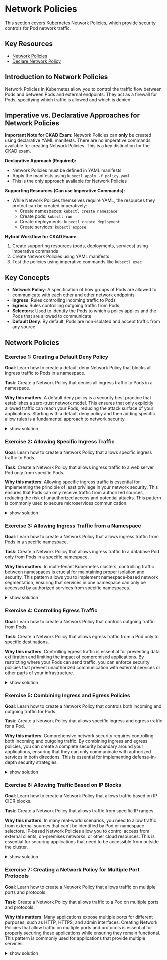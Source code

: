 # Network Policies

This section covers Kubernetes Network Policies, which provide security controls for Pod network traffic.

## Key Resources

- [Network Policies](https://kubernetes.io/docs/concepts/services-networking/network-policies/)
- [Declare Network Policy](https://kubernetes.io/docs/tasks/administer-cluster/declare-network-policy/)

## Introduction to Network Policies

Network Policies in Kubernetes allow you to control the traffic flow between Pods and between Pods and external endpoints. They act as a firewall for Pods, specifying which traffic is allowed and which is denied.

## Imperative vs. Declarative Approaches for Network Policies

**Important Note for CKAD Exam:** Network Policies can **only** be created using declarative YAML manifests. There are no imperative commands available for creating Network Policies. This is a key distinction for the CKAD exam.

**Declarative Approach (Required):**
- Network Policies must be defined in YAML manifests
- Apply the manifests using `kubectl apply -f policy.yaml`
- This is the only approach available for Network Policies

**Supporting Resources (Can use Imperative Commands):**
- While Network Policies themselves require YAML, the resources they protect can be created imperatively:
  - Create namespaces: `kubectl create namespace`
  - Create pods: `kubectl run`
  - Create deployments: `kubectl create deployment`
  - Create services: `kubectl expose`

**Hybrid Workflow for CKAD Exam:**
1. Create supporting resources (pods, deployments, services) using imperative commands
2. Create Network Policies using YAML manifests
3. Test the policies using imperative commands like `kubectl exec`

## Key Concepts

- **Network Policy**: A specification of how groups of Pods are allowed to communicate with each other and other network endpoints
- **Ingress**: Rules controlling incoming traffic to Pods
- **Egress**: Rules controlling outgoing traffic from Pods
- **Selectors**: Used to identify the Pods to which a policy applies and the Pods that are allowed to communicate
- **Default Deny**: By default, Pods are non-isolated and accept traffic from any source

## Network Policies

### Exercise 1: Creating a Default Deny Policy

**Goal**: Learn how to create a default deny Network Policy that blocks all ingress traffic to Pods in a namespace.

**Task**: Create a Network Policy that denies all ingress traffic to Pods in a namespace.

**Why this matters**: A default deny policy is a security best practice that establishes a zero-trust network model. This ensures that only explicitly allowed traffic can reach your Pods, reducing the attack surface of your applications. Starting with a default deny policy and then adding specific allow rules is a fundamental approach to network security.

<details><summary>show solution</summary>
<p>

**Step 1: Create a new namespace for testing**

```bash
kubectl create namespace policy-test
```

**Step 2: Create a Pod in the namespace**

```bash
# Create pod with label using imperative command
kubectl run web --image=nginx --namespace=policy-test --labels=app=web --port=80

# Create service for the pod using imperative command
kubectl expose pod web --namespace=policy-test --port=80
```

> **CKAD Exam Tip:** While Network Policies require YAML manifests, you can create all the supporting resources (pods, services) using imperative commands to save time. The imperative commands shown here are much faster than writing YAML for these basic resources.
> 
> Alternative approaches:
> - `kubectl run web --image=nginx --namespace=policy-test --labels=app=web --port=80 --expose` (creates both pod and service)
> - Generate a service YAML: `kubectl expose pod web --namespace=policy-test --port=80 --dry-run=client -o yaml > service.yaml`

**Step 3: Verify that the Pod is accessible**

```bash
kubectl run test-pod --namespace=policy-test --image=busybox:1.36 --rm -it -- wget -qO- web
```

You should see the HTML output from the nginx server.

**Step 4: Create a default deny Network Policy**

> **Important for CKAD Exam:** Network Policies must be created using YAML manifests as there are no imperative commands available for creating them. Unlike many other Kubernetes resources, there is no `kubectl create networkpolicy` command. You must write the YAML manifest and apply it with `kubectl apply -f`.

Create a file named `default-deny.yaml` with the following content:

```yaml
apiVersion: networking.k8s.io/v1
kind: NetworkPolicy
metadata:
  name: default-deny
  namespace: policy-test
spec:
  podSelector: {}
  policyTypes:
  - Ingress
```

**Step 5: Apply the Network Policy**

```bash
kubectl apply -f default-deny.yaml
```

> **CKAD Exam Tip:** There is no imperative alternative to this step. Network Policies must always be created using YAML manifests and applied with `kubectl apply -f`. Remember this distinction when planning your approach to network security questions in the exam.

**Step 6: Verify that the Pod is no longer accessible**

```bash
kubectl run test-pod --namespace=policy-test --image=busybox:1.36 --rm -it -- wget -qO- --timeout=5 web
```

This command should time out, indicating that the traffic is blocked.

**What this does**:

- Creates a Network Policy that selects all Pods in the namespace (`podSelector: {}`)
- Specifies that the policy applies to ingress traffic (`policyTypes: ["Ingress"]`)
- Since no ingress rules are specified, all ingress traffic is denied
- The Pod is no longer accessible from other Pods in the namespace
- This establishes a zero-trust network model where traffic must be explicitly allowed

</p>
</details>

### Exercise 2: Allowing Specific Ingress Traffic

**Goal**: Learn how to create a Network Policy that allows specific ingress traffic to Pods.

**Task**: Create a Network Policy that allows ingress traffic to a web server Pod only from specific Pods.

**Why this matters**: Allowing specific ingress traffic is essential for implementing the principle of least privilege in your network security. This ensures that Pods can only receive traffic from authorized sources, reducing the risk of unauthorized access and potential attacks. This pattern is commonly used to secure microservices communication.

<details><summary>show solution</summary>
<p>

**Step 1: Create a web server Deployment and Service**

```bash
# Create namespace using imperative command
kubectl create namespace web-policy

# Create deployment using imperative command
kubectl create deployment web --image=nginx --namespace=web-policy --labels=app=web

# Create service using imperative command
kubectl expose deployment web --namespace=web-policy --port=80
```

> Note: These are all using the imperative command syntax, which is recommended for the CKAD exam for quickly creating resources.

**Step 2: Create client Deployments with different labels**

```bash
# Create client deployments with different labels using imperative commands
kubectl create deployment allowed-client --image=busybox:1.36 --namespace=web-policy --labels=app=client,access=allowed -- sleep 3600
kubectl create deployment blocked-client --image=busybox:1.36 --namespace=web-policy --labels=app=client,access=blocked -- sleep 3600
```

> Note: The kubectl create deployment command allows you to set multiple labels using comma-separated key=value pairs, which is very useful for the CKAD exam.

**Step 3: Verify that both clients can access the web server**

```bash
kubectl exec -n web-policy deployment/allowed-client -- wget -qO- --timeout=5 web
kubectl exec -n web-policy deployment/blocked-client -- wget -qO- --timeout=5 web
```

Both commands should return the HTML output from the nginx server.

**Step 4: Create a Network Policy that allows traffic only from allowed clients**

> Note: For Network Policies, you must use YAML manifests. There is no imperative command equivalent in kubectl for creating Network Policies. Understanding how to write these manifests is essential for the CKAD exam.

Create a file named `web-allow-policy.yaml` with the following content:

```yaml
apiVersion: networking.k8s.io/v1
kind: NetworkPolicy
metadata:
  name: web-allow-from-allowed-clients
  namespace: web-policy
spec:
  podSelector:
    matchLabels:
      app: web
  policyTypes:
  - Ingress
  ingress:
  - from:
    - podSelector:
        matchLabels:
          access: allowed
    ports:
    - protocol: TCP
      port: 80
```

**Step 5: Apply the Network Policy**

```bash
kubectl apply -f web-allow-policy.yaml
```

**Step 6: Verify that only the allowed client can access the web server**

```bash
kubectl exec -n web-policy deployment/allowed-client -- wget -qO- --timeout=5 web
kubectl exec -n web-policy deployment/blocked-client -- wget -qO- --timeout=5 web
```

The first command should succeed, but the second command should time out.

**What this does**:

- Creates a Network Policy that selects Pods with the label `app: web`
- Allows ingress traffic only from Pods with the label `access: allowed`
- Allows traffic only on TCP port 80
- The allowed client can still access the web server
- The blocked client can no longer access the web server
- This implements the principle of least privilege for network access

</p>
</details>

### Exercise 3: Allowing Ingress Traffic from a Namespace

**Goal**: Learn how to create a Network Policy that allows ingress traffic from Pods in a specific namespace.

**Task**: Create a Network Policy that allows ingress traffic to a database Pod only from Pods in a specific namespace.

**Why this matters**: In multi-tenant Kubernetes clusters, controlling traffic between namespaces is crucial for maintaining proper isolation and security. This pattern allows you to implement namespace-based network segmentation, ensuring that services in one namespace can only be accessed by authorized services from specific namespaces.

<details><summary>show solution</summary>
<p>

**Step 1: Create namespaces for the database and clients**

```bash
kubectl create namespace db-namespace
kubectl create namespace allowed-namespace
kubectl create namespace blocked-namespace
```

**Step 2: Create a database Pod and Service**

```bash
kubectl run db --image=mysql:8.0 --namespace=db-namespace --labels=app=db --env="MYSQL_ROOT_PASSWORD=password"
kubectl expose pod db --namespace=db-namespace --port=3306
```

**Step 3: Create client Pods in different namespaces**

```bash
kubectl run allowed-client --image=busybox:1.36 --namespace=allowed-namespace -- sleep 3600
kubectl run blocked-client --image=busybox:1.36 --namespace=blocked-namespace -- sleep 3600
```

**Step 4: Create a Network Policy that allows traffic only from the allowed namespace**

Create a file named `db-namespace-policy.yaml` with the following content:

```yaml
apiVersion: networking.k8s.io/v1
kind: NetworkPolicy
metadata:
  name: db-allow-from-allowed-namespace
  namespace: db-namespace
spec:
  podSelector:
    matchLabels:
      app: db
  policyTypes:
  - Ingress
  ingress:
  - from:
    - namespaceSelector:
        matchLabels:
          kubernetes.io/metadata.name: allowed-namespace
    ports:
    - protocol: TCP
      port: 3306
```

**Step 5: Apply the Network Policy**

```bash
kubectl apply -f db-namespace-policy.yaml
```

**Step 6: Label the allowed namespace**

```bash
kubectl label namespace allowed-namespace kubernetes.io/metadata.name=allowed-namespace
```

**Step 7: Verify that only the allowed client can access the database**

```bash
kubectl exec -n allowed-namespace allowed-client -- nc -zv db.db-namespace.svc.cluster.local 3306
kubectl exec -n blocked-namespace blocked-client -- nc -zv db.db-namespace.svc.cluster.local 3306
```

The first command should succeed, but the second command should fail.

**What this does**:

- Creates a Network Policy that selects Pods with the label `app: db`
- Allows ingress traffic only from Pods in the namespace with the label `kubernetes.io/metadata.name: allowed-namespace`
- Allows traffic only on TCP port 3306
- The client in the allowed namespace can access the database
- The client in the blocked namespace cannot access the database
- This implements namespace-based network segmentation

</p>
</details>

### Exercise 4: Controlling Egress Traffic

**Goal**: Learn how to create a Network Policy that controls outgoing traffic from Pods.

**Task**: Create a Network Policy that allows egress traffic from a Pod only to specific destinations.

**Why this matters**: Controlling egress traffic is essential for preventing data exfiltration and limiting the impact of compromised applications. By restricting where your Pods can send traffic, you can enforce security policies that prevent unauthorized communication with external services or other parts of your infrastructure.

<details><summary>show solution</summary>
<p>

**Step 1: Create a namespace for testing**

```bash
kubectl create namespace egress-test
```

**Step 2: Create a client Pod**

```bash
kubectl run client --image=busybox:1.36 --namespace=egress-test -- sleep 3600
```

**Step 3: Create destination Pods**

```bash
kubectl run allowed-dest --image=nginx --namespace=egress-test --labels=access=allowed --expose --port=80
kubectl run blocked-dest --image=nginx --namespace=egress-test --labels=access=blocked --expose --port=80
```

**Step 4: Verify that the client can access both destinations**

```bash
kubectl exec -n egress-test client -- wget -qO- --timeout=5 allowed-dest
kubectl exec -n egress-test client -- wget -qO- --timeout=5 blocked-dest
```

Both commands should return the HTML output from the nginx server.

**Step 5: Create a Network Policy that allows egress traffic only to allowed destinations**

Create a file named `egress-policy.yaml` with the following content:

```yaml
apiVersion: networking.k8s.io/v1
kind: NetworkPolicy
metadata:
  name: client-egress-policy
  namespace: egress-test
spec:
  podSelector:
    matchLabels:
      run: client
  policyTypes:
  - Egress
  egress:
  - to:
    - podSelector:
        matchLabels:
          access: allowed
    ports:
    - protocol: TCP
      port: 80
  - to:
    - namespaceSelector:
        matchLabels:
          kubernetes.io/metadata.name: kube-system
    ports:
    - protocol: UDP
      port: 53
```

**Step 6: Apply the Network Policy**

```bash
kubectl apply -f egress-policy.yaml
```

**Step 7: Verify that the client can only access the allowed destination**

```bash
kubectl exec -n egress-test client -- wget -qO- --timeout=5 allowed-dest
kubectl exec -n egress-test client -- wget -qO- --timeout=5 blocked-dest
```

The first command should succeed, but the second command should time out.

**What this does**:

- Creates a Network Policy that selects the client Pod
- Allows egress traffic only to Pods with the label `access: allowed`
- Allows egress traffic to the DNS service in the kube-system namespace (necessary for DNS resolution)
- The client can access the allowed destination
- The client cannot access the blocked destination
- This implements the principle of least privilege for outgoing network traffic

</p>
</details>

### Exercise 5: Combining Ingress and Egress Policies

**Goal**: Learn how to create a Network Policy that controls both incoming and outgoing traffic for Pods.

**Task**: Create a Network Policy that allows specific ingress and egress traffic for a Pod.

**Why this matters**: Comprehensive network security requires controlling both incoming and outgoing traffic. By combining ingress and egress policies, you can create a complete security boundary around your applications, ensuring that they can only communicate with authorized services in both directions. This is essential for implementing defense-in-depth security strategies.

<details><summary>show solution</summary>
<p>

**Step 1: Create a namespace for testing**

```bash
kubectl create namespace combined-policy
```

**Step 2: Create an application Pod**

```bash
kubectl run app --image=nginx --namespace=combined-policy --labels=app=web --expose --port=80
```

**Step 3: Create client Pods with different labels**

```bash
kubectl run allowed-client --image=busybox:1.36 --namespace=combined-policy --labels=app=client,access=allowed -- sleep 3600
kubectl run blocked-client --image=busybox:1.36 --namespace=combined-policy --labels=app=client,access=blocked -- sleep 3600
```

**Step 4: Create destination Pods with different labels**

```bash
kubectl run allowed-dest --image=nginx --namespace=combined-policy --labels=app=dest,access=allowed --expose --port=80
kubectl run blocked-dest --image=nginx --namespace=combined-policy --labels=app=dest,access=blocked --expose --port=80
```

**Step 5: Create a Network Policy that controls both ingress and egress traffic**

Create a file named `combined-policy.yaml` with the following content:

```yaml
apiVersion: networking.k8s.io/v1
kind: NetworkPolicy
metadata:
  name: app-network-policy
  namespace: combined-policy
spec:
  podSelector:
    matchLabels:
      app: web
  policyTypes:
  - Ingress
  - Egress
  ingress:
  - from:
    - podSelector:
        matchLabels:
          access: allowed
    ports:
    - protocol: TCP
      port: 80
  egress:
  - to:
    - podSelector:
        matchLabels:
          access: allowed
    ports:
    - protocol: TCP
      port: 80
  - to:
    - namespaceSelector:
        matchLabels:
          kubernetes.io/metadata.name: kube-system
    ports:
    - protocol: UDP
      port: 53
```

**Step 6: Apply the Network Policy**

```bash
kubectl apply -f combined-policy.yaml
```

**Step 7: Verify ingress traffic control**

```bash
kubectl exec -n combined-policy allowed-client -- wget -qO- --timeout=5 app
kubectl exec -n combined-policy blocked-client -- wget -qO- --timeout=5 app
```

The first command should succeed, but the second command should time out.

**Step 8: Verify egress traffic control**

```bash
kubectl exec -n combined-policy app -- wget -qO- --timeout=5 allowed-dest
kubectl exec -n combined-policy app -- wget -qO- --timeout=5 blocked-dest
```

The first command should succeed, but the second command should time out.

**What this does**:

- Creates a Network Policy that selects Pods with the label `app: web`
- Controls both ingress and egress traffic (`policyTypes: ["Ingress", "Egress"]`)
- Allows ingress traffic only from Pods with the label `access: allowed`
- Allows egress traffic only to Pods with the label `access: allowed`
- Allows egress traffic to the DNS service in the kube-system namespace
- This creates a complete security boundary around the application
- Only authorized clients can access the application, and the application can only access authorized destinations

</p>
</details>

### Exercise 6: Allowing Traffic Based on IP Blocks

**Goal**: Learn how to create a Network Policy that allows traffic based on IP CIDR blocks.

**Task**: Create a Network Policy that allows traffic from specific IP ranges.

**Why this matters**: In many real-world scenarios, you need to allow traffic from external sources that can't be identified by Pod or namespace selectors. IP-based Network Policies allow you to control access from external clients, on-premises networks, or other cloud resources. This is essential for securing applications that need to be accessible from outside the cluster.

<details><summary>show solution</summary>
<p>

**Step 1: Create a namespace for testing**

```bash
kubectl create namespace ip-policy
```

**Step 2: Create a web server Pod and Service**

```bash
kubectl run web --image=nginx --namespace=ip-policy --labels=app=web
kubectl expose pod web --namespace=ip-policy --port=80 --type=NodePort
```

**Step 3: Create a Network Policy that allows traffic from specific Pods**

Create a file named `web-allow-policy.yaml` with the following content:

```yaml
apiVersion: networking.k8s.io/v1
kind: NetworkPolicy
metadata:
  name: web-allow-from-pods
  namespace: ip-policy
spec:
  podSelector:
    matchLabels:
      app: web
  policyTypes:
  - Ingress
  ingress:
  - from:
    - podSelector:
        matchLabels:
          access: allowed
    ports:
    - protocol: TCP
      port: 80
```

**Step 4: Apply the Network Policy**

```bash
kubectl apply -f web-allow-policy.yaml
```

**Step 5: Create a Network Policy that allows traffic from specific IP ranges**

Create a file named `ip-policy.yaml` with the following content:

```yaml
apiVersion: networking.k8s.io/v1
kind: NetworkPolicy
metadata:
  name: web-allow-from-ip-ranges
  namespace: ip-policy
spec:
  podSelector:
    matchLabels:
      app: web
  policyTypes:
  - Ingress
  ingress:
  - from:
    - ipBlock:
        cidr: 10.0.0.0/16
        except:
        - 10.0.5.0/24
    ports:
    - protocol: TCP
      port: 80
```

**Step 4: Apply the Network Policy**

```bash
kubectl apply -f ip-policy.yaml
```

**What this does**:

- Creates a Network Policy that selects Pods with the label `app: web`
- Allows ingress traffic only from the IP range `10.0.0.0/16`
- Excludes the IP range `10.0.5.0/24` from the allowed range
- Allows traffic only on TCP port 80
- This allows you to control access based on source IP addresses
- This is useful for allowing traffic from external networks or specific clients

**Note**: Testing this policy requires access to the cluster from the specified IP ranges. In a real environment, you would use IP ranges that correspond to your corporate network, VPN, or other trusted sources.

</p>
</details>

### Exercise 7: Creating a Network Policy for Multiple Port Protocols

**Goal**: Learn how to create a Network Policy that allows traffic on multiple ports and protocols.

**Task**: Create a Network Policy that allows traffic to a Pod on multiple ports and protocols.

**Why this matters**: Many applications expose multiple ports for different purposes, such as HTTP, HTTPS, and admin interfaces. Creating Network Policies that allow traffic on multiple ports and protocols is essential for properly securing these applications while ensuring they remain functional. This pattern is commonly used for applications that provide multiple services.

<details><summary>show solution</summary>
<p>

**Step 1: Create a namespace for testing**

```bash
kubectl create namespace multi-port-policy
```

**Step 2: Create a Pod that listens on multiple ports**

```bash
kubectl run multi-port-app --image=nginx --namespace=multi-port-policy --labels=app=multi-port
kubectl expose pod multi-port-app --namespace=multi-port-policy --port=80,443 --name=multi-port-service
```

**Step 3: Create a Network Policy that allows traffic on multiple ports and protocols**

Create a file named `multi-port-policy.yaml` with the following content:

```yaml
apiVersion: networking.k8s.io/v1
kind: NetworkPolicy
metadata:
  name: multi-port-policy
  namespace: multi-port-policy
spec:
  podSelector:
    matchLabels:
      app: multi-port
  policyTypes:
  - Ingress
  ingress:
  - ports:
    - protocol: TCP
      port: 80
    - protocol: TCP
      port: 443
    - protocol: UDP
      port: 53
  - from:
    - podSelector:
        matchLabels:
          role: monitoring
    ports:
    - protocol: TCP
      port: 9090
```

**Step 4: Apply the Network Policy**

```bash
kubectl apply -f multi-port-policy.yaml
```

**What this does**:

- Creates a Network Policy that selects Pods with the label `app: multi-port`
- Allows ingress traffic on TCP ports 80 and 443, and UDP port 53 from any source
- Allows ingress traffic on TCP port 9090 only from Pods with the label `role: monitoring`
- This demonstrates how to create more complex Network Policies that allow traffic on multiple ports and protocols
- The policy also shows how to combine port rules with source selectors for fine-grained control

</p>
</details>
